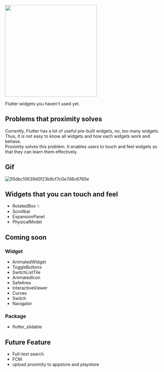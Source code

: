 <img src="https://user-images.githubusercontent.com/28733986/116555909-dbbfaf00-a937-11eb-883d-0b4bc664faf6.png" width="300" height="300">

Flutter widgets you haven't used yet.  
  

## Problems that proximity solves
Currently, Flutter has a lot of useful pre-built widgets, no, too many widgets.  
Thus, it is not easy to know all widgets and how each widgets work and behave.  
Proximity solves this problem. It enables users to touch and feel widgets so that they can learn them effectively.

## Gif
![55dbc10639d0f23b9cf7c0e7d8c6765e](https://user-images.githubusercontent.com/28733986/116259353-b05e8800-a7b0-11eb-8a50-a1cb05ebcb39.gif)


## Widgets that you can touch and feel
- RotatedBox ✨
- Scrollbar
- ExpansionPanel
- PhysicalModel

## Coming soon
### Widget
- AnimatedWidget
- ToggleButtons
- SwitchListTile
- AnimatedIcon
- SafeArea
- InteractiveViewer
- Curves
- Switch
- Navigator

### Package
- flutter_slidable

## Future Feature
- Full-text search
- FCM
- upload proximity to appstore and playstore
